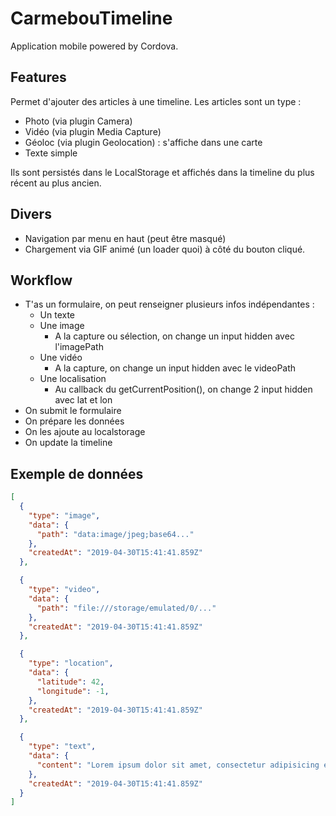 # CarmebouTimeline

Application mobile powered by Cordova.

## Features

Permet d'ajouter des articles à une timeline.
Les articles sont un type :
- Photo (via plugin Camera)
- Vidéo (via plugin Media Capture)
- Géoloc (via plugin Geolocation) : s'affiche dans une carte
- Texte simple

Ils sont persistés dans le LocalStorage et affichés dans la timeline du plus récent au plus ancien.

## Divers

- Navigation par menu en haut (peut être masqué)
- Chargement via GIF animé (un loader quoi) à côté du bouton cliqué.

## Workflow

- T'as un formulaire, on peut renseigner plusieurs infos indépendantes :
  - Un texte
  - Une image
    - A la capture ou sélection, on change un input hidden avec l'imagePath
  - Une vidéo
    - A la capture, on change un input hidden avec le videoPath
  - Une localisation
    - Au callback du getCurrentPosition(), on change 2 input hidden avec lat et lon
- On submit le formulaire
- On prépare les données
- On les ajoute au localstorage
- On update la timeline

## Exemple de données

```json
[
  {
    "type": "image",
    "data": {
      "path": "data:image/jpeg;base64..."
    },
    "createdAt": "2019-04-30T15:41:41.859Z"
  },

  {
    "type": "video",
    "data": {
      "path": "file:///storage/emulated/0/..."
    },
    "createdAt": "2019-04-30T15:41:41.859Z"
  },

  {
    "type": "location",
    "data": {
      "latitude": 42,
      "longitude": -1,
    },
    "createdAt": "2019-04-30T15:41:41.859Z"
  },

  {
    "type": "text",
    "data": {
      "content": "Lorem ipsum dolor sit amet, consectetur adipisicing elit..."
    },
    "createdAt": "2019-04-30T15:41:41.859Z"
  }
]
```